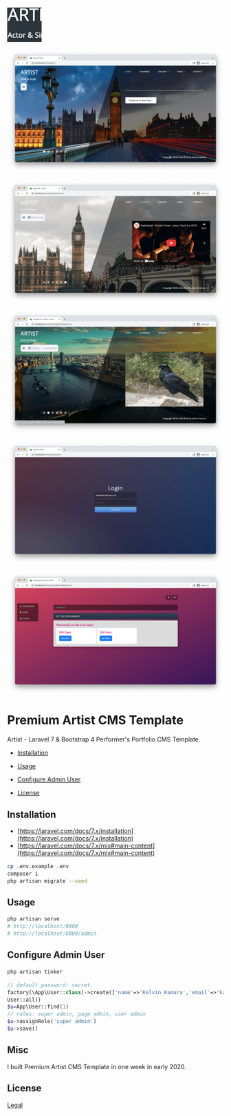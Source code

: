 ![home2-thumbnail.png](https://github.com/kkamara/premium-artist-cms-template/raw/main/premium-artist-cms-theme/home2-thumbnail.png)

![01_image.png](https://github.com/kkamara/premium-artist-cms-template/raw/main/premium-artist-cms-theme/preview/01_image.png)

![showreel.png](https://github.com/kkamara/premium-artist-cms-template/raw/main/premium-artist-cms-theme/showreel.png)

![headshots.png](https://github.com/kkamara/premium-artist-cms-template/raw/main/premium-artist-cms-theme/headshots.png)

![admin.png](https://github.com/kkamara/premium-artist-cms-template/raw/main/premium-artist-cms-theme/admin/admin.png)

![dashboard.png](https://github.com/kkamara/premium-artist-cms-template/raw/main/premium-artist-cms-theme/admin/dashboard.png)

# Premium Artist CMS Template

Artist - Laravel 7 & Bootstrap 4 Performer's Portfolio CMS Template.

* [Installation](#installation)

* [Usage](#usage)

* [Configure Admin User](#configure-admin-user)

* [License](#license)

## Installation
* [https://laravel.com/docs/7.x/installation](https://laravel.com/docs/7.x/installation)
* [https://laravel.com/docs/7.x/mix#main-content](https://laravel.com/docs/7.x/mix#main-content)

```bash
cp .env.example .env
composer i
php artisan migrate --seed
```
## Usage

```bash
php artisan serve
# http://localhost:8000
# http://localhost:8000/admin
```

## Configure Admin User

```bash
php artisan tinker
```

```php
// default password: secret
factory(\App\User::class)->create(['name'=>'Kelvin Kamara','email'=>'kamaracomputers@gmail.com'])
User::all()
$u=App\User::find(1)
// roles: super admin, page admin, user admin
$u->assignRole('super admin')
$u->save()
```

## Misc

<p>I built Premium Artist CMS Template in one week in early 2020.</p>

## License
[Legal](https://themeforest.net/legal/author#how-selling-your-items-works)
